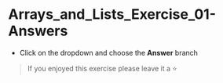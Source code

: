 # Arrays_and_Lists_Exercise_01-Answers

- Click on the dropdown and choose the **Answer** branch
> If you enjoyed this exercise please leave it a ⭐
